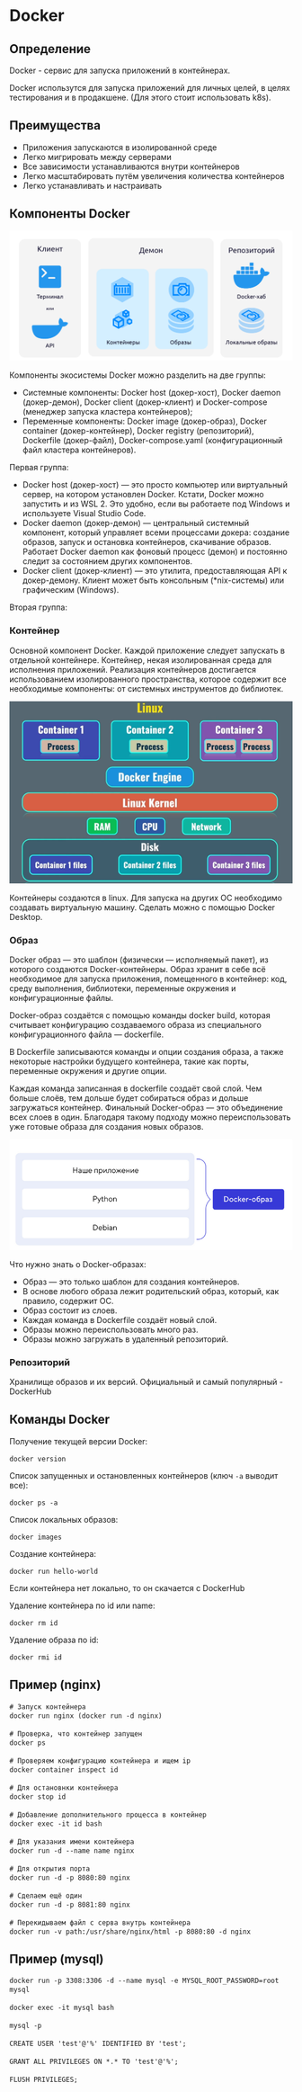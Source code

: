 # Docker

## Определение

Docker - cервис для запуска приложений в контейнерах.

Docker использутся для запуска приложений для личных целей, в целях тестирования и в продакшене. (Для этого стоит использовать k8s).

## Преимущества

+ Приложения запускаются в изолированной среде
+ Легко мигрировать между серверами
+ Все зависимости устанавливаются внутри контейнеров
+ Легко масштабировать путём увеличения количества контейнеров
+ Легко устанавливать и настраивать

## Компоненты Docker

![Components](lec1-1.png)

Компоненты экосистемы Docker можно разделить на две группы:

+ Системные компоненты: Docker host (докер-хост), Docker daemon (докер-демон), Docker client (докер-клиент) и Docker-compose (менеджер запуска кластера контейнеров);
+ Переменные компоненты: Docker image (докер-образ), Docker container (докер-контейнер), Docker registry (репозиторий), Dockerfile (докер-файл), Docker-compose.yaml (конфигурационный файл кластера контейнеров).

Первая группа:

+ Docker host (докер-хост) — это просто компьютер или виртуальный сервер, на котором установлен Docker. Кстати, Docker можно запустить и из WSL 2. Это удобно, если вы работаете под Windows и используете Visual Studio Code.
+ Docker daemon (докер-демон) — центральный системный компонент, который управляет всеми процессами докера: создание образов, запуск и остановка контейнеров, скачивание образов. Работает Docker daemon как фоновый процесс (демон) и постоянно следит за состоянием других компонентов.
+ Docker client (докер-клиент) — это утилита, предоставляющая API к докер-демону. Клиент может быть консольным (*nix-системы) или графическим (Windows).

Вторая группа:

### Контейнер

Основной компонент Docker. Каждой приложение следует запускать в отдельной контейнере. Контейнер, некая изолированная среда для исполнения приложений. Реализация контейнеров достигается использованием изолированного пространства, которое содержит все необходимые компоненты: от системных инструментов до библиотек.

![Container](lec1-2.png)

Контейнеры создаются в linux. Для запуска на других ОС необходимо создавать виртуальную машину. Сделать можно с помощью Docker Desktop.

### Образ

Docker образ — это шаблон (физически — исполняемый пакет), из которого создаются Docker-контейнеры. Образ хранит в себе всё необходимое для запуска приложения, помещенного в контейнер: код, среду выполнения, библиотеки, переменные окружения и конфигурационные файлы.

Docker-образ создаётся с помощью команды docker build, которая считывает конфигурацию создаваемого образа из специального конфигурационного файла — dockerfile.

В Dockerfile записываются команды и опции создания образа, а также некоторые настройки будущего контейнера, такие как порты, переменные окружения и другие опции.

Каждая команда записанная в dockerfile создаёт свой слой. Чем больше слоёв, тем дольше будет собираться образ и дольше загружаться контейнер. Финальный Docker-образ — это объединение всех слоев в один. Благодаря такому подходу можно переиспользовать уже готовые образа для создания новых образов.

![Image](lec1-3.png)

Что нужно знать о Docker-образах:

+ Образ — это только шаблон для создания контейнеров.
+ В основе любого образа лежит родительский образ, который, как правило, содержит ОС.
+ Образ состоит из слоев.
+ Каждая команда в Dockerfile создаёт новый слой.
+ Образы можно переиспользовать много раз.
+ Образы можно загружать в удаленный репозиторий.

### Репозиторий

Хранилище образов и их версий. Официальный и самый популярный - DockerHub

## Команды Docker

Получение текущей версии Docker:

```
docker version
```

Список запущенных и остановленных контейнеров (ключ ```-a``` выводит все):

```
docker ps -a
```

Список локальных образов:

```
docker images
```

Создание контейнера:

```
docker run hello-world
```

Если контейнера нет локально, то он скачается с DockerHub

Удаление контейнера по id или name:

```
docker rm id
```

Удаление образа по id:

```
docker rmi id
```

## Пример (nginx)

```
# Запуск контейнера
docker run nginx (docker run -d nginx)

# Проверка, что контейнер запущен
docker ps

# Проверяем конфигурацию контейнера и ищем ip
docker container inspect id

# Для остановнки контейнера
docker stop id

# Добавление дополнительного процесса в контейнер
docker exec -it id bash

# Для указания имени контейнера
docker run -d --name name nginx

# Для открытия порта
docker run -d -p 8080:80 nginx

# Сделаем ещё один
docker run -d -p 8081:80 nginx

# Перекидываем файл с серва внутрь контейнера
docker run -v path:/usr/share/nginx/html -p 8080:80 -d nginx

```

## Пример (mysql)

```
docker run -p 3308:3306 -d --name mysql -e MYSQL_ROOT_PASSWORD=root mysql

docker exec -it mysql bash

mysql -p

CREATE USER 'test'@'%' IDENTIFIED BY 'test';

GRANT ALL PRIVILEGES ON *.* TO 'test'@'%';

FLUSH PRIVILEGES;

```